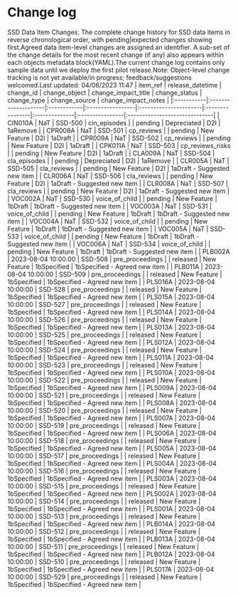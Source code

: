# Change log
SSD Data Item Changes:
The complete change history for SSD data items in reverse chronological order, with pending|expected changes showing first.Agreed data item-level changes are assigned an identifier. A sub-set of the change details for the most recent change (if any) also appears within each objects metadata block(YAML).The current change log contains only sample data until we deploy the first pilot release.Note: Object-level change tracking is not yet available/in progress; feedback/suggestions welcomed.Last updated: 04/08/2023 11:47
| item_ref   | release_datetime    | change_id   | change_object    | change_impact_title   | change_status   | change_type   | change_source   | change_impact_notes           |
|:-----------|:--------------------|:------------|:-----------------|:----------------------|:----------------|:--------------|:----------------|:------------------------------|
| CIN010A    | NaT                 | SSD-500     | cin_episodes     |                       | pending         | Depreciated   | D2I             | 1aRemove                      |
| CPR008A    | NaT                 | SSD-501     | cp_reviews       |                       | pending         | New Feature   | D2I             | 1aDraft                       |
| CPR009A    | NaT                 | SSD-502     | cp_reviews       |                       | pending         | New Feature   | D2I             | 1aDraft                       |
| CPK011A    | NaT                 | SSD-503     | cp_reviews_risks |                       | pending         | New Feature   | D2I             | 1aDraft                       |
| CLA009A    | NaT                 | SSD-504     | cla_episodes     |                       | pending         | Depreciated   | D2I             | 1aRemove                      |
| CLR005A    | NaT                 | SSD-505     | cla_reviews      |                       | pending         | New Feature   | D2I             | 1aDraft - Suggested new item  |
| CLR006A    | NaT                 | SSD-506     | cla_reviews      |                       | pending         | New Feature   | D2I             | 1aDraft - Suggested new item  |
| CLR008A    | NaT                 | SSD-507     | cla_reviews      |                       | pending         | New Feature   | D2I             | 1aDraft - Suggested new item  |
| VOC002A    | NaT                 | SSD-530     | voice_of_child   |                       | pending         | New Feature   | 1bDraft         | 1bDraft - Suggested new item  |
| VOC003A    | NaT                 | SSD-531     | voice_of_child   |                       | pending         | New Feature   | 1bDraft         | 1bDraft - Suggested new item  |
| VOC004A    | NaT                 | SSD-532     | voice_of_child   |                       | pending         | New Feature   | 1bDraft         | 1bDraft - Suggested new item  |
| VOC005A    | NaT                 | SSD-533     | voice_of_child   |                       | pending         | New Feature   | 1bDraft         | 1bDraft - Suggested new item  |
| VOC006A    | NaT                 | SSD-534     | voice_of_child   |                       | pending         | New Feature   | 1bDraft         | 1bDraft - Suggested new item  |
| PLB002A    | 2023-08-04 10:00:00 | SSD-508     | pre_proceedings  |                       | released        | New Feature   | 1bSpecified     | 1bSpecified - Agreed new item |
| PLB011A    | 2023-08-04 10:00:00 | SSD-509     | pre_proceedings  |                       | released        | New Feature   | 1bSpecified     | 1bSpecified - Agreed new item |
| PLS016A    | 2023-08-04 10:00:00 | SSD-528     | pre_proceedings  |                       | released        | New Feature   | 1bSpecified     | 1bSpecified - Agreed new item |
| PLS015A    | 2023-08-04 10:00:00 | SSD-527     | pre_proceedings  |                       | released        | New Feature   | 1bSpecified     | 1bSpecified - Agreed new item |
| PLS014A    | 2023-08-04 10:00:00 | SSD-526     | pre_proceedings  |                       | released        | New Feature   | 1bSpecified     | 1bSpecified - Agreed new item |
| PLS013A    | 2023-08-04 10:00:00 | SSD-525     | pre_proceedings  |                       | released        | New Feature   | 1bSpecified     | 1bSpecified - Agreed new item |
| PLS012A    | 2023-08-04 10:00:00 | SSD-524     | pre_proceedings  |                       | released        | New Feature   | 1bSpecified     | 1bSpecified - Agreed new item |
| PLS011A    | 2023-08-04 10:00:00 | SSD-523     | pre_proceedings  |                       | released        | New Feature   | 1bSpecified     | 1bSpecified - Agreed new item |
| PLS010A    | 2023-08-04 10:00:00 | SSD-522     | pre_proceedings  |                       | released        | New Feature   | 1bSpecified     | 1bSpecified - Agreed new item |
| PLS009A    | 2023-08-04 10:00:00 | SSD-521     | pre_proceedings  |                       | released        | New Feature   | 1bSpecified     | 1bSpecified - Agreed new item |
| PLS008A    | 2023-08-04 10:00:00 | SSD-520     | pre_proceedings  |                       | released        | New Feature   | 1bSpecified     | 1bSpecified - Agreed new item |
| PLS007A    | 2023-08-04 10:00:00 | SSD-519     | pre_proceedings  |                       | released        | New Feature   | 1bSpecified     | 1bSpecified - Agreed new item |
| PLS006A    | 2023-08-04 10:00:00 | SSD-518     | pre_proceedings  |                       | released        | New Feature   | 1bSpecified     | 1bSpecified - Agreed new item |
| PLS005A    | 2023-08-04 10:00:00 | SSD-517     | pre_proceedings  |                       | released        | New Feature   | 1bSpecified     | 1bSpecified - Agreed new item |
| PLS004A    | 2023-08-04 10:00:00 | SSD-516     | pre_proceedings  |                       | released        | New Feature   | 1bSpecified     | 1bSpecified - Agreed new item |
| PLS003A    | 2023-08-04 10:00:00 | SSD-515     | pre_proceedings  |                       | released        | New Feature   | 1bSpecified     | 1bSpecified - Agreed new item |
| PLS002A    | 2023-08-04 10:00:00 | SSD-514     | pre_proceedings  |                       | released        | New Feature   | 1bSpecified     | 1bSpecified - Agreed new item |
| PLS001A    | 2023-08-04 10:00:00 | SSD-513     | pre_proceedings  |                       | released        | New Feature   | 1bSpecified     | 1bSpecified - Agreed new item |
| PLB014A    | 2023-08-04 10:00:00 | SSD-512     | pre_proceedings  |                       | released        | New Feature   | 1bSpecified     | 1bSpecified - Agreed new item |
| PLB013A    | 2023-08-04 10:00:00 | SSD-511     | pre_proceedings  |                       | released        | New Feature   | 1bSpecified     | 1bSpecified - Agreed new item |
| PLB012A    | 2023-08-04 10:00:00 | SSD-510     | pre_proceedings  |                       | released        | New Feature   | 1bSpecified     | 1bSpecified - Agreed new item |
| PLS017A    | 2023-08-04 10:00:00 | SSD-529     | pre_proceedings  |                       | released        | New Feature   | 1bSpecified     | 1bSpecified - Agreed new item |